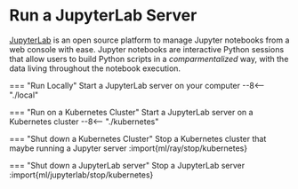 # Run a JupyterLab Server

[JupyterLab](https://jupyterlab.readthedocs.io/en/stable/index.html) is an open source platform to manage Jupyter notebooks 
from a web console with ease. Jupyter notebooks are interactive Python sessions that allow users to build Python scripts 
in a *comparmentalized* way, with the data living throughout the notebook execution.

=== "Run Locally"
    Start a JupyterLab server on your computer
    --8<-- "./local"

=== "Run on a Kubernetes Cluster"
    Start a JupyterLab server on a Kubernetes cluster
    --8<-- "./kubernetes"

=== "Shut down a Kubernetes Cluster"
    Stop a Kubernetes cluster that maybe running a Jupyter server
    :import{ml/ray/stop/kubernetes}

=== "Shut down a JupyterLab server"
    Stop a JupyterLab server
    :import{ml/jupyterlab/stop/kubernetes}
